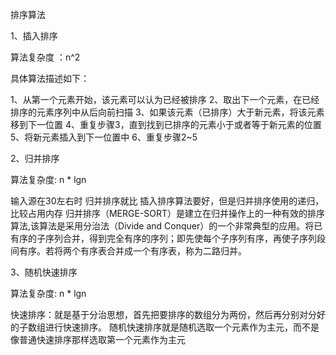 排序算法


1、插入排序

算法复杂度 ：n^2

具体算法描述如下：

1、从第一个元素开始，该元素可以认为已经被排序
2、取出下一个元素，在已经排序的元素序列中从后向前扫描
3、如果该元素（已排序）大于新元素，将该元素移到下一位置
4、重复步骤3，直到找到已排序的元素小于或者等于新元素的位置
5、将新元素插入到下一位置中
6、重复步骤2~5


2、归并排序

算法复杂度: n * lgn

输入源在30左右时 归并排序就比 插入排序算法要好，但是归并排序使用的递归，比较占用内存
归并排序（MERGE-SORT）是建立在归并操作上的一种有效的排序算法,该算法是采用分治法（Divide and Conquer）的一个非常典型的应用。将已有序的子序列合并，得到完全有序的序列；即先使每个子序列有序，再使子序列段间有序。若将两个有序表合并成一个有序表，称为二路归并。


3、随机快速排序

算法复杂度: n * lgn

快速排序：就是基于分治思想，首先把要排序的数组分为两份，然后再分别对分好的子数组进行快速排序。
随机快速排序就是随机选取一个元素作为主元，而不是像普通快速排序那样选取第一个元素作为主元